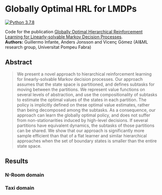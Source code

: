 # Globally Optimal HRL for LMDPs
[![Python 3.7.8](https://img.shields.io/badge/Python-3.7.8-blue)](https://www.python.org/downloads/release/python-378/)

Code for the publication [Globally Optimal Hierarchical Reinforcement Learning for Linearly-solvable Markov Decision Processes](https://arxiv.org/abs/2106.15380).<br>
**Authors:** Guillermo Infante, Anders Jonsson and Vicenç Gómez (AI&ML research group, Universitat Pompeu Fabra)

## **Abstract**

> We present a novel approach to hierarchical reinforcement learning for linearly-solvable Markov decision processes. Our approach assumes that the state space is partitioned, and defines subtasks for moving between the partitions. We represent value functions on several levels of abstraction, and use the compositionality of subtasks to estimate the optimal values of the states in each partition. The policy is implicitly defined on these optimal value estimates, rather than being decomposed among the subtasks. As a consequence, our approach can learn the globally optimal policy, and does not suffer from non-stationarities induced by high-level decisions. If several partitions have equivalent dynamics, the subtasks of those partitions can be shared.
We show that our approach is significantly more sample efficient than that of a flat learner and similar hierarchical approaches when the set of boundary states is smaller than the entire state space.

## **Results**

### N-Room domain

### Taxi domain

